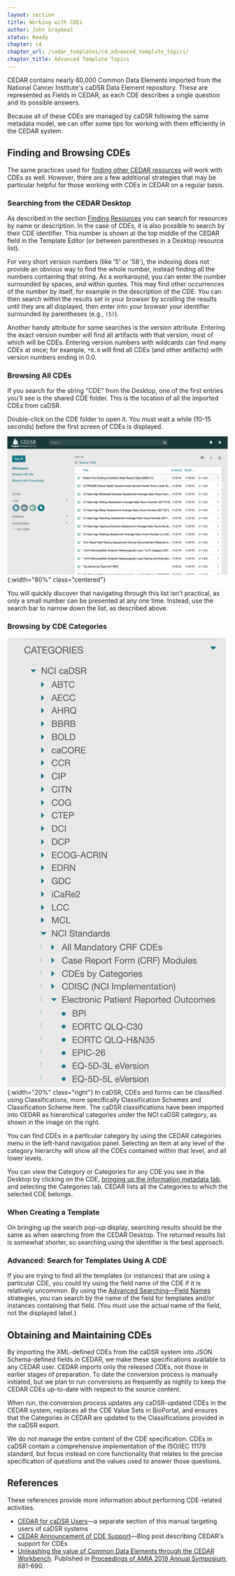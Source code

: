 ```yaml
---
layout: section
title: Working with CDEs
author: John Graybeal
status: Ready
chapter: c4
chapter_url: /cedar_templates/c4_advanced_template_topics/
chapter_title: Advanced Template Topics
---
```

CEDAR contains nearly 60,000 Common Data Elements imported from the National Cancer Institute's caDSR Data Element repository. 
These are represented as Fields in CEDAR, as each CDE
describes a single question and its possible answers.

Because all of these CDEs are managed by caDSR following the same metadata model, 
we can offer some tips for working with them efficiently in the CEDAR system.

## **Finding and Browsing CDEs** 

The same practices used for [finding other CEDAR resources](https://metadatacenter.github.io/cedar-manual/basic_topics/a2_finding_resources/) will work with CDEs as well.
However, there are a few additional strategies that may be particular helpful for 
those working with CDEs in CEDAR on a regular basis.

### Searching from the CEDAR Desktop

As described in the section [Finding Resources](https://metadatacenter.github.io/cedar-manual/basic_topics/a2_finding_resources/)
you can search for resources by name or description. 
In the case of CDEs, it is also possible to search by their CDE identifier.
This number is shown at the top middle of the CEDAR field in the Template Editor 
(or between parentheses in a Desktop resource list). 

For very short version numbers (like '5' or '58'), the indexing does not provide an
obvious way to find the whole number, instead finding all the numbers containing that string.
As a workaround, you can enter the number surrounded by spaces, and within quotes. 
This may find other occurrences of the number by itself, for example in the description 
of the CDE. You can then search within the results set in your browser by scrolling 
the results until they are all displayed, then enter into your browser 
your identifier surrounded by parentheses (e.g., `(5)`).

Another handy attribute for some searches is the version attribute.
Entering the exact version number will find all artifacts with that version, 
most of which will be CDEs. 
Entering version numbers with wildcards can find many CDEs at once; 
for example, `*0.0` will find all CDEs (and other artifacts) 
with version numbers ending in 0.0.

### Browsing All CDEs

If you search for the string "CDE" from the Desktop, 
one of the first entries you'll see is the shared CDE folder.
This is the location of all the imported CDEs from caDSR.

Double-click on the CDE folder to open it. You must wait a while (10-15 seconds) 
before the first screen of CDEs is displayed.

![](../../../img/userguide/cde-folder-20191212.png){:width="80%" class="centered"}

You will quickly discover that navigating through this list isn't practical, as only a small 
number can be presented at any one time. Instead, use the search bar to narrow down the list, 
as described above.

### Browsing by CDE Categories

![](../../../img/userguide/category-dropdown-20191212.png){:width="20%" class="right"}
In caDSR, CDEs and forms can be classified using Classifications, more specifically 
Classification Schemes and Classification Scheme Item. The caDSR classifications have been
imported into CEDAR as hierarchical categories under the NCI caDSR category, 
as shown in the image on the right. 

You can find CDEs in a particular category by using the CEDAR categories menu 
in the left-hand navigation panel. Selecting an item at any level of the category
hierarchy will show all the CDEs contained within that level, and all lower levels.

You can view the Category or Categories for any CDE you see in the Desktop by clicking on
the CDE, [bringing up the information metadata tab](https://metadatacenter.github.io/cedar-manual/cedar_templates/basic_topics/a3_viewing_resource_metadatda/), and selecting the Categories tab.
CEDAR lists all the Categories to which the selected CDE belongs.

### When Creating a Template

On bringing up the search pop-up display, searching results should be the same as 
when searching from the CEDAR Desktop. The returned results list is somewhat shorter,
so searching using the identifier is the best approach.

### Advanced: Search for Templates Using A CDE

If you are trying to find all the templates (or instances) that are using a particular CDE,
you could try using the field name of the CDE if it is relatively uncommon. 
By using the [Advanced Searching—Field Names](https://metadatacenter.github.io/cedar-manual/sections/a2/4_advanced_searching_search_fields/)
strategies, you can search by the name of the field for templates and/or instances
containing that field. (You must use the actual name of the field, not the displayed label.)

## **Obtaining and Maintaining CDEs**

By importing the XML-defined CDEs from the caDSR system into JSON Schema-defined fields in CEDAR, 
we make these specifications available to any CEDAR user. 
CEDAR imports only the released CDEs, not those in earlier stages of preparation.
To date the conversion process is manually initiated, 
but we plan to run conversions as frequently as nightly 
to keep the CEDAR CDEs up-to-date with respect to the source content.

When run, the conversion process updates any caDSR-updated CDEs in the CEDAR system, 
replaces all the CDE Value Sets in BioPortal, and 
ensures that the Categories in CEDAR are updated to the Classifications 
provided in the caDSR export. 

We do not manage the entire content of the CDE specification. CDEs in caDSR contain a comprehensive implementation of the ISO/IEC 11179 standard, but focus instead on core functionality that relates to the precise specification of questions and the values used to answer those questions.

## **References**

These references provide more information about performing CDE-related activities.

* [CEDAR for caDSR Users](https://metadatacenter.github.io/cedar-manual/cedar-for-cadsr)—a separate section of this manual targeting users of caDSR systems
* [CEDAR Announcement of CDE Support](https://metadatacenter.org/happenings/news/cedar-announces-cde-support/)—Blog post describing CEDAR's support for CDEs
* [Unleashing the value of Common Data Elements through the CEDAR Workbench](hhttps://www.ncbi.nlm.nih.gov/pmc/articles/PMC7153094/). Published in [Proceedings of AMIA 2019 Annual Symposium](https://knowledge.amia.org/69862-amia-1.4570936), 681-690.







